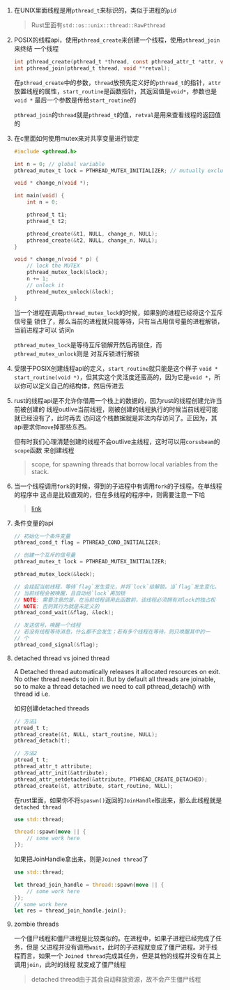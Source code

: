 1. 在UNIX里面线程是用`pthread_t`来标识的，类似于进程的`pid`

   > Rust里面有`std::os::unix::thread::RawPthread`

2. POSIX的线程api，使用`pthread_create`来创建一个线程，使用`pthread_join`来终结
   一个线程
    ```c
    int pthread_create(pthread_t *thread, const pthread_attr_t *attr, void *(*start_routine) (void *), void *arg);
    int pthread_join(pthread_t thread, void **retval);
    ```

    在`pthread_create`中的参数，`thread`放预先定义好的`pthread_t`的指针，`attr`
    放置线程的属性，`start_routine`是函数指针，其返回值是`void*`，参数也是`void *`
    最后一个参数是传给`start_routine`的

    `pthread_join`的`thread`就是`pthread_t`的值，`retval`是用来查看线程的返回值
    的

3. 在c里面如何使用mutex来对共享变量进行锁定

    ```c
    #include <pthread.h>
    
    int n = 0; // global variable
    pthread_mutex_t lock = PTHREAD_MUTEX_INITIALIZER; // mutually exclusive flag

    void * change_n(void *);

    int main(void) {
        int n = 0;

        pthread_t t1;
        pthread_t t2;

        pthread_create(&t1, NULL, change_n, NULL);
        pthread_create(&t2, NULL, change_n, NULL);
    }

    void * change_n(void * p) {
        // lock the MUTEX
        pthread_mutex_lock(&lock);
        n += 1; 
        // unlock it
        pthread_mutex_unlock(&lock);
    }
    ```

    当一个进程在调用`pthread_mutex_lock`的时候，如果别的进程已经将这个互斥信号量
    锁住了，那么当前的进程就只能等待，只有当占用信号量的进程解锁，当前进程才可以
    访问`n`

    `pthread_mutex_lock`是等待互斥锁解开然后再锁住，而`pthread_mutex_unlock`则是
    对互斥锁进行解锁

4. 受限于POSIX创建线程api的定义，`start_routine`就只能是这个样子
   `void * start_routine(void *)`，但其实这个灵活度还蛮高的，因为它是`void *`，所
   以你可以定义自己的结构体，然后传进去

5. rust的线程api是不允许你借用一个栈上的数据的，因为rust的线程创建允许当前被创建的
   线程outlive当前线程，刚被创建的线程执行的时候当前线程可能就已经没有了，此时再去
   访问这个栈数据就是非法内存访问了。正因为，其api要求你`move`掉那些东西。

   但有时我们心理清楚创建的线程不会outlive主线程，这时可以用`corssbeam`的`scope`函数
   来创建线程

   > scope, for spawning threads that borrow local variables from the stack.

6. 当一个线程调用`fork`的时候，得到的子进程中有调用`fork`的子线程。在单线程的程序中
   这点是比较直观的，但在多线程的程序中，则需要注意一下哈

   > [link](https://stackoverflow.com/questions/39890363/what-happens-when-a-thread-forks)


7. 条件变量的api
    
   ```c
   // 初始化一个条件变量
   pthread_cond_t flag = PTHREAD_COND_INITIALIZER;

   // 创建一个互斥的信号量
   pthread_mutex_t lock = PTHREAD_MUTEX_INITIALIZER;

   pthread_mutex_lock(&lock);

   // 会挂起当前线程，等待`flag`发生变化，并将`lock`给解锁。当`flag`发生变化，
   // 当前线程会被唤醒，且自动给`lock`再加锁
   // NOTE: 需要注意的是，在当前线程调用此函数前，该线程必须拥有对lock的独占权
   // NOTE: 否则其行为就是未定义的
   pthread_cond_wait(&flag, &lock);

   // 发送信号，唤醒一个线程
   // 若没有线程等待消息，什么都不会发生；若有多个线程在等待，则只唤醒其中的一
   // 个
   pthread_cond_signal(&flag);
   ```

8. detached thread vs joined thread

   A Detached thread automatically releases it allocated resources on exit. No
   other thread needs to join it. But by default all threads are joinable, so 
   to make a thread detached we need to call pthread_detach() with thread id i.e.

   如何创建detached threads

    ```c
    // 方法1
    ptread_t t;
    pthread_create(&t, NULL, start_routine, NULL);
    pthread_detach(t);
    ```

    ```c
    // 方法2 
    ptread_t t;
    pthread_attr_t attribute;
    pthread_attr_init(&attribute);
    pthread_attr_setdetached(&attribute, PTHREAD_CREATE_DETACHED);
    pthread_create(&t, attribute, start_routine, NULL);
    ```

    在rust里面，如果你不将`spaswn()`返回的`JoinHandle`取出来，那么此线程就是
    `detached thread`

    ```rust
    use std::thread;

    thread::spawn(move || {
        // some work here
    });
    ```

    如果把JoinHandle拿出来，则是`Joined thread`了
    ```rust
    use std::thread;

    let thread_join_handle = thread::spawn(move || {
        // some work here
    });
    // some work here
    let res = thread_join_handle.join();
    ```

9. zombie threads

   一个僵尸线程和僵尸进程是比较类似的。在进程中，如果子进程已经完成了任务，但是
   父进程并没有调用`wait`，此时的子进程就变成了僵尸进程。对于线程而言，如果一个
   `Joined thread`完成其任务，但是其他的线程并没有在其上调用`join`，此时的线程
   就变成了僵尸线程

   > detached thread由于其会自动释放资源，故不会产生僵尸线程
